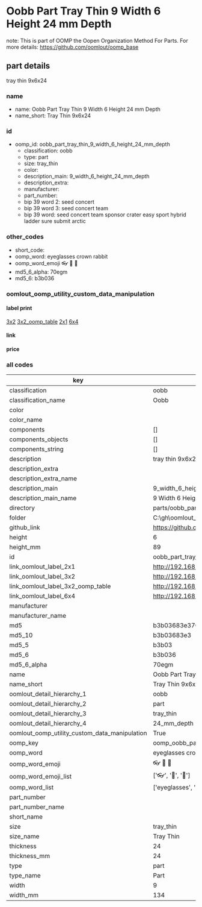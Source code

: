 # Oobb Part Tray Thin 9 Width 6 Height 24 mm Depth  

note: This is part of OOMP the Oopen Organization Method For Parts. For more details: https://github.com/oomlout/oomp_base

##  part details
  



tray thin 9x6x24



### name
* name: Oobb Part Tray Thin 9 Width 6 Height 24 mm Depth
* name_short: Tray Thin 9x6x24 
### id
* oomp_id: oobb_part_tray_thin_9_width_6_height_24_mm_depth
  * classification: oobb
  * type: part
  * size: tray_thin
  * color: 
  * description_main: 9_width_6_height_24_mm_depth
  * description_extra: 
  * manufacturer: 
  * part_number: 
  * bip 39 word 2: seed concert
  * bip 39 word 3: seed concert team
  * bip 39 word: seed concert team sponsor crater easy sport hybrid ladder sure submit arctic

### other_codes
* short_code: 
* oomp_word: eyeglasses crown rabbit
* oomp_word_emoji :eyeglasses: :crown: :rabbit:
* md5_6_alpha: 70egm
* md5_6: b3b036






### oomlout_oomp_utility_custom_data_manipulation
#### label print
[3x2](http://192.168.1.245:1112/?label=oomp%2070egm)
[3x2_oomp_table](http://192.168.1.108:1112/?label=oomp%2070egm)
[2x1](http://192.168.1.242:1112/?label=oomp%2070egm)
[6x4](http://192.168.1.55:1112/?label=oomp%2070egm)    

#### link

                              

#### price







### all codes 
| key | value |  
| --- | --- |  
| classification | oobb |  
| classification_name | Oobb |  
| color |  |  
| color_name |  |  
| components | [] |  
| components_objects | [] |  
| components_string | [] |  
| description | tray thin 9x6x24 |  
| description_extra |  |  
| description_extra_name |  |  
| description_main | 9_width_6_height_24_mm_depth |  
| description_main_name | 9 Width 6 Height 24 mm Depth |  
| directory | parts/oobb_part_tray_thin_9_width_6_height_24_mm_depth |  
| folder | C:\gh\oomlout_oobb_version_4_generated_parts\parts\oobb_part_tray_thin_9_width_6_height_24_mm_depth |  
| github_link | https://github.com/oomlout/oomlout_oomp_part_src/tree/main/parts/oobb_part_tray_thin_9_width_6_height_24_mm_depth |  
| height | 6 |  
| height_mm | 89 |  
| id | oobb_part_tray_thin_9_width_6_height_24_mm_depth |  
| link_oomlout_label_2x1 | http://192.168.1.242:1112/?label=oomp%2070egm |  
| link_oomlout_label_3x2 | http://192.168.1.245:1112/?label=oomp%2070egm |  
| link_oomlout_label_3x2_oomp_table | http://192.168.1.108:1112/?label=oomp%2070egm |  
| link_oomlout_label_6x4 | http://192.168.1.55:1112/?label=oomp%2070egm |  
| manufacturer |  |  
| manufacturer_name |  |  
| md5 | b3b03683e3701a5517194d27bd4bae17 |  
| md5_10 | b3b03683e3 |  
| md5_5 | b3b03 |  
| md5_6 | b3b036 |  
| md5_6_alpha | 70egm |  
| name | Oobb Part Tray Thin 9 Width 6 Height 24 mm Depth |  
| name_short | Tray Thin 9x6x24  |  
| oomlout_detail_hierarchy_1 | oobb |  
| oomlout_detail_hierarchy_2 | part |  
| oomlout_detail_hierarchy_3 | tray_thin |  
| oomlout_detail_hierarchy_4 | 24_mm_depth |  
| oomlout_oomp_utility_custom_data_manipulation | True |  
| oomp_key | oomp_oobb_part_tray_thin_9_width_6_height_24_mm_depth |  
| oomp_word | eyeglasses crown rabbit |  
| oomp_word_emoji | :eyeglasses: :crown: :rabbit: |  
| oomp_word_emoji_list | [':eyeglasses:', ':crown:', ':rabbit:'] |  
| oomp_word_list | ['eyeglasses', 'crown', 'rabbit'] |  
| part_number |  |  
| part_number_name |  |  
| short_name |  |  
| size | tray_thin |  
| size_name | Tray Thin |  
| thickness | 24 |  
| thickness_mm | 24 |  
| type | part |  
| type_name | Part |  
| width | 9 |  
| width_mm | 134 |  
